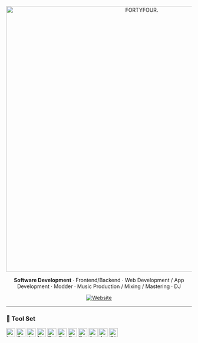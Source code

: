 <div align="center">
  <picture>
    <source media="(prefers-color-scheme: dark)" srcset="https://drive.google.com/uc?export=view&id=1IOTP5Jwm1t-DuW2ny65OBxhmNVUgM_bZ">
    <img alt="FORTYFOUR." src="https://drive.google.com/uc?export=view&id=1IOTP5Jwm1t-DuW2ny65OBxhmNVUgM_bZ" width="720">
  </picture>

  <p><b>Software Development</b> · Frontend/Backend · Web Development / App Development · Modder · Music Production / Mixing / Mastering · DJ</p>
  
  <a href="https://fortyfoursmusic.space">
    <img alt="Website" src="https://img.shields.io/badge/Website-fortyfoursmusic.space-success">
  </a>
</div>

---

### 🧰 Tool Set
<p>
  <img alt="Lua" height="24" src="https://cdn.jsdelivr.net/gh/devicons/devicon/icons/lua/lua-original.svg" />
  <img alt="Python" height="24" src="https://cdn.jsdelivr.net/gh/devicons/devicon/icons/python/python-original.svg" />
  <img alt="JavaScript" height="24" src="https://cdn.jsdelivr.net/gh/devicons/devicon/icons/javascript/javascript-original.svg" />
  <img alt="Node.js" height="24" src="https://cdn.jsdelivr.net/gh/devicons/devicon/icons/nodejs/nodejs-original.svg" />
  <img alt="React" height="24" src="https://cdn.jsdelivr.net/gh/devicons/devicon/icons/react/react-original.svg" />
  <img alt="C++" height="24" src="https://cdn.jsdelivr.net/gh/devicons/devicon/icons/cplusplus/cplusplus-original.svg" />
  <img alt="Docker" height="24" src="https://cdn.jsdelivr.net/gh/devicons/devicon/icons/docker/docker-original.svg" />
  <img alt="Podman" height="24" src="https://cdn.jsdelivr.net/gh/devicons/devicon/icons/podman/podman-original.svg" />
  <img alt="Azure" height="24" src="https://cdn.jsdelivr.net/gh/devicons/devicon/icons/azure/azure-original.svg" />
  <img alt="Azure DevOps" height="24" src="https://cdn.jsdelivr.net/gh/devicons/devicon/icons/azuredevops/azuredevops-original.svg" />
  <img alt="Git" height="24" src="https://cdn.jsdelivr.net/gh/devicons/devicon/icons/git/git-original.svg" />
</p>
